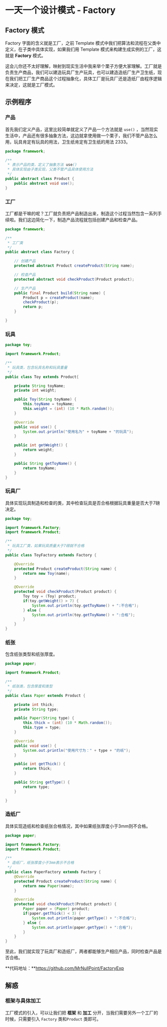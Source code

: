 # 一天一个设计模式 - Factory

## Factory 模式

Factory 字面的含义就是工厂，之前 Template 模式中我们把算法和流程在父类中定义，在子类中具体实现，如果我们用 Template 模式来构建生成实例的工厂，这就是 **Factory** 模式。

这会儿你还不太好理解，映射到现实生活中我来举个栗子方便大家理解。工厂就是负责生产商品，我们可以建造玩具厂生产玩具，也可以建造造纸厂生产卫生纸，现在我们把工厂生产商品这个过程抽象化，具体工厂是玩具厂还是造纸厂由程序逻辑来决定，这就是工厂模式。

## 示例程序

### 产品

首先我们定义产品，这里比较简单就定义了产品一个方法就是 `use()` ，当然现实生活中，产品还有很多抽象方法，这边就拿使用做一个栗子，我们不管产品怎么用，玩具肯定有玩具的用法，卫生纸肯定有卫生纸的用法 2333。

```java
package framework;

/**
 * 表示产品的类，定义了抽象方法 use()
 * 具体实现由子类实现，父类不管产品具体使用方法
 */
public abstract class Product {
    public abstract void use();
}
```

### 工厂

工厂都是干嘛的呢？工厂就负责把产品制造出来，制造这个过程当然包含一系列手续啦。我们这边简化一下，制造产品流程就包括创建产品和检查产品。

```java
package framework;

/**
 * 工厂类
 */
public abstract class Factory {

    // 创建产品
    protected abstract Product createProduct(String name);

    // 检查产品
    protected abstract void checkProduct(Product product);

    // 生产产品
    public final Product build(String name) {
        Product p = createProduct(name);
        checkProduct(p);
        return p;
    }

}
```

### 玩具

```java
package toy;

import framework.Product;

/**
 * 玩具类，包含玩具名称和玩具重量
 */
public class Toy extends Product{

    private String toyName;
    private int weight;

    public Toy(String toyName) {
        this.toyName = toyName;
        this.weight = (int) (10 * Math.random());
    }

    @Override
    public void use() {
        System.out.println("使用名为" + toyName + "的玩具");
    }

    public int getWeight() {
        return weight;
    }

    public String getToyName() {
        return toyName;
    }
}
```

### 玩具厂

具体实现玩具制造和检查的类，其中检查玩具是否合格根据玩具重量是否大于7磅决定。

```java
package toy;

import framework.Factory;
import framework.Product;

/**
 * 玩具工厂类，如果玩具质量大于7磅就不合格
 */
public class ToyFactory extends Factory {

    @Override
    protected Product createProduct(String name) {
        return new Toy(name);
    }

    @Override
    protected void checkProduct(Product product) {
        Toy toy = (Toy) product;
        if(toy.getWeight() > 7) {
            System.out.println(toy.getToyName() + ":不合格");
        } else {
            System.out.println(toy.getToyName() + ":合格");
        }
    }
}

```

### 纸张

包含纸张类型和纸张厚度。

```java
package paper;

import framework.Product;

/**
 * 纸张类，包含厚度和类型
 */
public class Paper extends Product {

    private int thick;
    private String type;

    public Paper(String type) {
        this.thick = (int) (10 * Math.random());
        this.type = type;
    }

    @Override
    public void use() {
        System.out.println("使用尺寸为：" + type + "的纸");
    }

    public int getThick() {
        return thick;
    }

    public String getType() {
        return type;
    }

}
```

### 造纸厂

具体实现造纸和检查纸张合格情况，其中如果纸张厚度小于3mm则不合格。

```java
package paper;

import framework.Factory;
import framework.Product;

/**
 * 造纸厂，纸张厚度小于3mm表示不合格
 */
public class PaperFactory extends Factory {
    @Override
    protected Product createProduct(String name) {
        return new Paper(name);
    }

    @Override
    protected void checkProduct(Product product) {
        Paper paper = (Paper) product;
        if(paper.getThick() < 3) {
            System.out.println(paper.getType() + ":不合格");
        } else {
            System.out.println(paper.getType() + ":合格");
        }
    }
}
```

至此，我们就实现了玩具厂和造纸厂，两者都能够生产相应产品，同时检查产品是否合格。

**代码地址：**https://github.com/MrNullPoint/FactoryExp

## 解惑

### 框架与具体加工

工厂模式的引入，可以让我们把 **框架** 和 **加工** 分开，当我们需要另外一个工厂的时候，只需要引入 `Factory` 类和`Product` 类即可。

